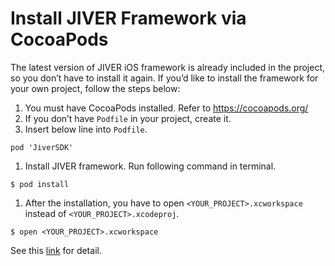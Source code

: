 # Install JIVER Framework via CocoaPods

The latest version of JIVER iOS framework is already included in the project, so you don’t have to install it again. If you’d like to install the framework for your own project, follow the steps below:

1. You must have CocoaPods installed. Refer to https://cocoapods.org/
1. If you don’t have ```Podfile``` in your project, create it.
1. Insert below line into ```Podfile```.
```
pod 'JiverSDK'
```
1. Install JIVER framework. Run following command in terminal.
```
$ pod install
```
1. After the installation, you have to open ```<YOUR_PROJECT>.xcworkspace``` instead of ```<YOUR_PROJECT>.xcodeproj```.
```
$ open <YOUR_PROJECT>.xcworkspace
```

See this [link](https://jiver.gitbooks.io/ios-sdk/content/en/download_sdk.html) for detail.



